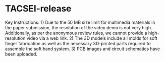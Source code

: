 # TACSEI-release


Key Instructions:
    1) Due to the 50 MB size limit for multimedia materials in the paper submission, the resolution of the video demo is not very high. Additionally, as per the anonymous review rules, we cannot provide a high-resolution video via a web link.
    2) The 3D models include all molds for soft finger fabrication as well as the necessary 3D-printed parts required to assemble the soft hand system.
    3) PCB images and circuit schematics have been uploaded.

